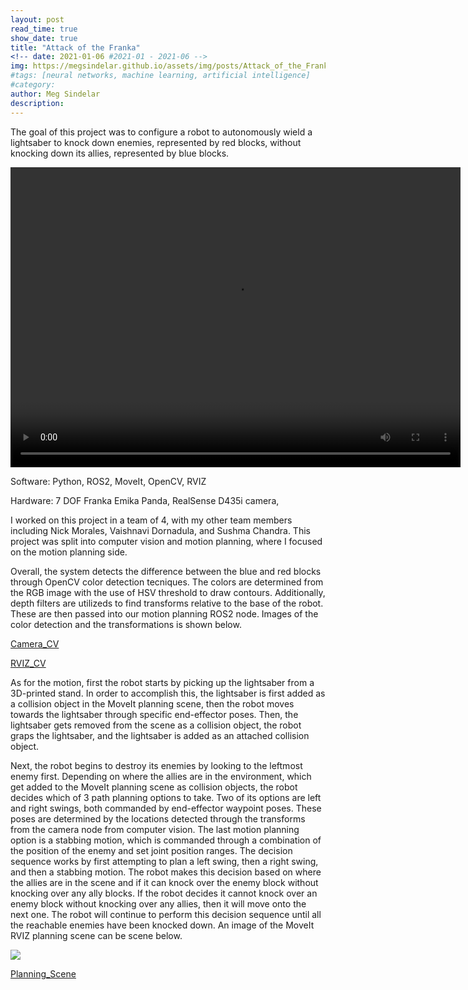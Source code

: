 ```yaml
---
layout: post
read_time: true
show_date: true
title: "Attack of the Franka"
<!-- date: 2021-01-06 #2021-01 - 2021-06 -->
img: https://megsindelar.github.io/assets/img/posts/Attack_of_the_Franka/Attack_of_the_Franka.jpg
#tags: [neural networks, machine learning, artificial intelligence]
#category: 
author: Meg Sindelar
description: 
---
```

The goal of this project was to configure a robot to autonomously wield a lightsaber to knock down enemies, represented by red blocks, without knocking down its allies, represented by blue blocks.

<video width="720" height="480" controls="controls">
  <source src="https://user-images.githubusercontent.com/113186159/206842696-c61fa77b-1fb3-462e-9ac9-2ade4ed72283.mp4" type="video/mp4">
</video>

Software: Python, ROS2, MoveIt, OpenCV, RVIZ

Hardware: 7 DOF Franka Emika Panda, RealSense D435i camera, 

I worked on this project in a team of 4, with my other team members including Nick Morales, Vaishnavi Dornadula, and Sushma Chandra. This project was split into computer vision and motion planning, where I focused on the motion planning side.


Overall, the system detects the difference between the blue and red blocks through OpenCV color detection tecniques. The colors are determined from the RGB image with the use of HSV threshold to draw contours. Additionally, depth filters are utilizeds to find transforms relative to the base of the robot. These are then passed into our motion planning ROS2 node. Images of the color detection and the transformations is shown below.

[Camera_CV](https://user-images.githubusercontent.com/87098227/207943180-a5a74619-e88a-40fc-bcca-0b5af6c167ae.png)

<!-- <img src="{{ site.url }}{{ site.baseurl }}/assets/img/posts/20210206/Camera_CV.png" /> -->

[RVIZ_CV](https://user-images.githubusercontent.com/87098227/207943370-a53713c0-cc64-42e5-ac7c-8e8092560970.png)


<!-- <img src="{{ site.url }}{{ site.baseurl }}/assets/img/posts/20210206/RVIZ_CV.png" /> -->


<!-- <center><img src='./assets/img/posts/20210206/Camera_CV.png' width="540"></center><br> -->


<!-- <center><img src='./assets/img/posts/20210206/RVIZ_CV.png' width="540"></center><br> -->

As for the motion, first the robot starts by picking up the lightsaber from a 3D-printed stand. In order to accomplish this, the lightsaber is first added as a collision object in the MoveIt planning scene, then the robot moves towards the lightsaber through specific end-effector poses. Then, the lightsaber gets removed from the scene as a collision object, the robot graps the lightsaber, and the lightsaber is added as an attached collision object.

Next, the robot begins to destroy its enemies by looking to the leftmost enemy first. Depending on where the allies are in the environment, which get added to the MoveIt planning scene as collision objects, the robot decides which of 3 path planning options to take. Two of its options are left and right swings, both commanded by end-effector waypoint poses. These poses are determined by the locations detected through the transforms from the camera node from computer vision. The last motion planning option is a stabbing motion, which is commanded through a combination of the position of the enemy and set joint position ranges. The decision sequence works by first attempting to plan a left swing, then a right swing, and then a stabbing motion. The robot makes this decision based on where the allies are in the scene and if it can knock over the enemy block without knocking over any ally blocks. If the robot decides it cannot knock over an enemy block without knocking over any allies, then it will move onto the next one. The robot will continue to perform this decision sequence until all the reachable enemies have been knocked down. An image of the MoveIt RVIZ planning scene can be scene below.

<img src="{{ site.url }}{{ site.baseurl }}/assets/img/posts/20210206/Planning_Scene.png" />

[Planning_Scene](https://user-images.githubusercontent.com/87098227/207943525-9257d559-e07f-4979-95cd-99de3c8ae1f4.png)

<!-- <center><img src='./assets/img/posts/20210206/Planning_Scene.png' width="540"></center><br> -->
